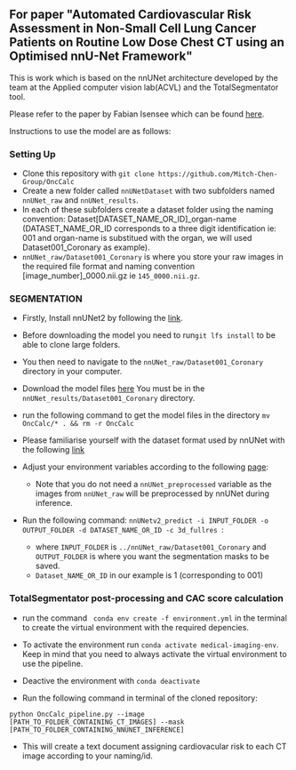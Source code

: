 ## **For paper "Automated Cardiovascular Risk Assessment in Non-Small Cell Lung Cancer Patients on Routine Low Dose Chest CT using an Optimised nnU-Net Framework"**

This is work which is based on the nnUNet architecture developed by the team at the Applied computer vision lab(ACVL) and the TotalSegmentator tool. 

Please refer to the paper by Fabian Isensee which can be found [here](https://www.nature.com/articles/s41592-020-01008-z).

Instructions to use the model are as follows:
### Setting Up
  * Clone this repository with `git clone https://github.com/Mitch-Chen-Group/OncCalc`
  * Create a new folder called `nnUNetDataset` with two subfolders named `nnUNet_raw` and `nnUNet_results`.
  * In each of these subfolders create a dataset folder using the naming convention: Dataset[DATASET_NAME_OR_ID]_organ-name (DATASET_NAME_OR_ID corresponds to a three digit identification ie: 001 and organ-name is substitued with the organ, we will used Dataset001_Coronary as example).
  * `nnUNet_raw/Dataset001_Coronary` is where you store your raw images in the required file format and naming convention [image_number]_0000.nii.gz ie `145_0000.nii.gz`.
  

### SEGMENTATION
  * Firstly, Install nnUNet2 by following the [link](https://github.com/MIC-DKFZ/nnUNet/blob/master/documentation/installation_instructions.md).
  * Before downloading the model you need to run` git lfs install ` to be able to clone large folders.
  * You then need to navigate to the `nnUNet_raw/Dataset001_Coronary` directory in your computer.
  * Download the model files [here](https://huggingface.co/Yinka-anifowose/OncCalc/tree/main) You must be in the  `nnUNet_results/Dataset001_Coronary` directory.
  * run the following command to get the model files in the directory `mv OncCalc/* . && rm -r OncCalc`
  * Please familiarise yourself with the dataset format used by nnUNet with the following [link](https://github.com/MIC-DKFZ/nnUNet/blob/master/documentation/setting_up_paths.md)
    
  * Adjust your environment variables according to the following [page](https://github.com/MIC-DKFZ/nnUNet/blob/master/documentation/set_environment_variables.md):
    * Note that you do not need a `nnUNet_preprocessed` variable as the images from `nnUNet_raw` will be preprocessed by nnUNet during inference.
  * Run the following command: `nnUNetv2_predict -i INPUT_FOLDER -o OUTPUT_FOLDER -d DATASET_NAME_OR_ID -c 3d_fullres `:
    * where `INPUT_FOLDER` is `../nnUNet_raw/Dataset001_Coronary` and `OUTPUT_FOLDER` is where you want the segmentation masks to be saved.
    * `Dataset_NAME_OR_ID` in our example is 1 (corresponding to 001)
### TotalSegmentator post-processing and CAC score calculation
  * run the command `
    conda env create -f environment.yml` in the terminal to create the virtual environment with the required depencies.
  * To activate the environment run `conda activate medical-imaging-env`. Keep in mind that you need to always activate the virtual environment to use the pipeline.
  * Deactive the environment with `conda deactivate`
  
  * Run the following command in terminal of the cloned repository:
   ```
   python OncCalc_pipeline.py --image [PATH_TO_FOLDER_CONTAINING_CT_IMAGES] --mask [PATH_TO_FOLDER_CONTAINING_NNUNET_INFERENCE]
   ```
  * This will create a text document assigning cardiovacular risk to each CT image according to your naming/id.
      

